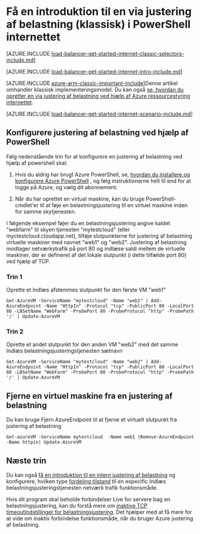 <properties
   pageTitle="Få en introduktion til en via justering af belastning i tilstanden Klassisk ved hjælp af PowerShell internettet | Microsoft Azure"
   description="Lær, hvordan du opretter en via justering af belastning i tilstanden Klassisk ved hjælp af PowerShell internettet"
   services="load-balancer"
   documentationCenter="na"
   authors="sdwheeler"
   manager="carmonm"
   editor=""
   tags="azure-service-management"
/>
<tags
   ms.service="load-balancer"
   ms.devlang="na"
   ms.topic="get-started-article"
   ms.tgt_pltfrm="na"
   ms.workload="infrastructure-services"
   ms.date="04/05/2016"
   ms.author="sewhee" />

# <a name="get-started-creating-an-internet-facing-load-balancer-classic-in-powershell"></a>Få en introduktion til en via justering af belastning (klassisk) i PowerShell internettet

[AZURE.INCLUDE [load-balancer-get-started-internet-classic-selectors-include.md](../../includes/load-balancer-get-started-internet-classic-selectors-include.md)]

[AZURE.INCLUDE [load-balancer-get-started-internet-intro-include.md](../../includes/load-balancer-get-started-internet-intro-include.md)]

[AZURE.INCLUDE [azure-arm-classic-important-include](../../includes/azure-arm-classic-important-include.md)]Denne artikel omhandler klassisk implementeringsmodel. Du kan også [se, hvordan du opretter en via justering af belastning ved hjælp af Azure ressourcestyring internettet](load-balancer-get-started-internet-arm-ps.md).

[AZURE.INCLUDE [load-balancer-get-started-internet-scenario-include.md](../../includes/load-balancer-get-started-internet-scenario-include.md)]



## <a name="set-up-load-balancer-using-powershell"></a>Konfigurere justering af belastning ved hjælp af PowerShell

Følg nedenstående trin for at konfigurere en justering af belastning ved hjælp af powershell skal:

1. Hvis du aldrig har brugt Azure PowerShell, se, [hvordan du installere og konfigurere Azure PowerShell](../../articles/powershell-install-configure.md) , og følg instruktionerne helt til end for at logge på Azure, og vælg dit abonnement.


2. Når du har oprettet en virtuel maskine, kan du bruge PowerShell-cmdlet'er til at føje en belastningsjustering til en virtuel maskine inden for samme skytjenesten.

I følgende eksempel føjer du en belastningsjustering angive kaldet "webfarm" til skyen tjenesten "mytestcloud" (eller myctestcloud.cloudapp.net), tilføje slutpunkterne for justering af belastning virtuelle maskiner med navnet "web1" og "web2". Justering af belastning modtager netværkstrafik på port 80 og indlæse saldi mellem de virtuelle maskiner, der er defineret af det lokale slutpunkt (i dette tilfælde port 80) ved hjælp af TCP.


### <a name="step-1"></a>Trin 1
Oprette et Indlæs afstemmes slutpunkt for den første VM "web1"

    Get-AzureVM -ServiceName "mytestcloud" -Name "web1" | Add-AzureEndpoint -Name "HttpIn" -Protocol "tcp" -PublicPort 80 -LocalPort 80 -LBSetName "WebFarm" -ProbePort 80 -ProbeProtocol "http" -ProbePath '/' | Update-AzureVM

### <a name="step-2"></a>Trin 2

Oprette et andet slutpunkt for den anden VM "web2" med det samme Indlæs belastningsjusteringstjenesten sætnavn

    Get-AzureVM -ServiceName "mytestcloud" -Name "web2" | Add-AzureEndpoint -Name "HttpIn" -Protocol "tcp" -PublicPort 80 -LocalPort 80 -LBSetName "WebFarm" -ProbePort 80 -ProbeProtocol "http" -ProbePath '/' | Update-AzureVM

## <a name="remove-a-virtual-machine-from-a-load-balancer"></a>Fjerne en virtuel maskine fra en justering af belastning

Du kan bruge Fjern AzureEndpoint til at fjerne et virtuelt slutpunkt fra justering af belastning

    Get-azureVM -ServiceName mytestcloud  -Name web1 |Remove-AzureEndpoint -Name httpin| Update-AzureVM

## <a name="next-steps"></a>Næste trin

Du kan også [få en introduktion til en intern justering af belastning](load-balancer-get-started-ilb-classic-ps.md) og konfigurere, hvilken type [fordeling tilstand](load-balancer-distribution-mode.md) til en especific Indlæs belastningsjusteringstjenesten netværk trafik funktionsmåde.

Hvis dit program skal beholde forbindelser Live for servere bag en belastningsjustering, kan du forstå mere om [inaktive TCP timeoutindstillinger for belastningsjustering](load-balancer-tcp-idle-timeout.md). Det hjælper med at få mere for at vide om inaktiv forbindelse funktionsmåde, når du bruger Azure justering af belastning.

